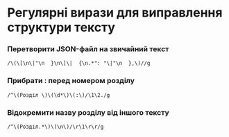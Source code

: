 # Регулярні вирази для виправлення структури тексту

### Перетворити JSON-файл на звичайний текст
`/\(\[\n\|"\n  }\n\]\|  {\n.*": "\|"\n  },\)//g`

### Прибрати : перед номером розділу
`/^\(Розділ \)\(\d*\)\(:\)/\1\2./g`

### Відокремити назву розділу від іншого тексту
`/^\(Розділ.*\)\(\n\)/\r\1\r\r/g`

